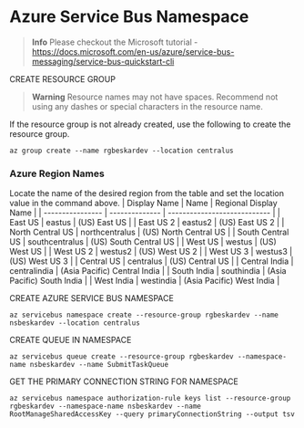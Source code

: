 # Azure Service Bus Namespace

> **Info**
> Please checkout the Microsoft tutorial - https://docs.microsoft.com/en-us/azure/service-bus-messaging/service-bus-quickstart-cli

CREATE RESOURCE GROUP

> **Warning**
> Resource names may not have spaces. Recommend not using any dashes or special characters in the resource name.

If the resource group is not already created, use the following to create the resource group.

```shell
az group create --name rgbeskardev --location centralus
```

### Azure Region Names

Locate the name of the desired region from the table and set the location value in the command above.
| Display Name | Name | Regional Display Name |
| ---------------- | -------------- | ---------------------------- |
| East US | eastus | (US) East US |
| East US 2 | eastus2 | (US) East US 2 |
| North Central US | northcentralus | (US) North Central US |
| South Central US | southcentralus | (US) South Central US |
| West US | westus | (US) West US |
| West US 2 | westus2 | (US) West US 2 |
| West US 3 | westus3 | (US) West US 3 |
| Central US | centralus | (US) Central US |
| Central India | centralindia | (Asia Pacific) Central India |
| South India | southindia | (Asia Pacific) South India |
| West India | westindia | (Asia Pacific) West India |

CREATE AZURE SERVICE BUS NAMESPACE

```shell
az servicebus namespace create --resource-group rgbeskardev --name nsbeskardev --location centralus
```

CREATE QUEUE IN NAMESPACE

```shell
az servicebus queue create --resource-group rgbeskardev --namespace-name nsbeskardev --name SubmitTaskQueue
```

GET THE PRIMARY CONNECTION STRING FOR NAMESPACE

```shell
az servicebus namespace authorization-rule keys list --resource-group rgbeskardev --namespace-name nsbeskardev --name RootManageSharedAccessKey --query primaryConnectionString --output tsv
```
